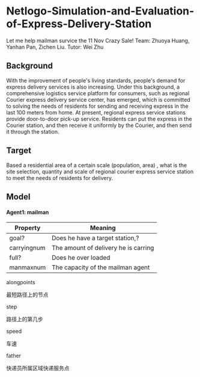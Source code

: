 # Netlogo-Simulation-and-Evaluation-of-Express-Delivery-Station
Let me help mailman survice the 11 Nov Crazy Sale!
Team: Zhuoya Huang, Yanhan Pan, Zichen Liu. Tutor: Wei Zhu

## Background
With the improvement of people's living standards, people's demand for express delivery services is also increasing. Under this background, a comprehensive logistics service platform for consumers, such as regional Courier express delivery service center, has emerged, which is committed to solving the needs of residents for sending and receiving express in the last 100 meters from home. At present, regional express service stations provide door-to-door pick-up service. Residents can put the express in the Courier station, and then receive it uniformly by the Courier, and then send it through the station.

## Target
Based a residential area of a certain scale (population, area) , what is the site selection, quantity and scale of regional courier express service station to meet the needs of residents for delivery.

## Model
#### Agent1: mailman
Property|Meaning
-|-
goal?|Does he have a target station,?
carryingnum | The amount of delivery he is carring
full? | Does he over loaded
manmaxnum | The capacity of the mailman agent
alongpoints


  
  
  最短路径上的节点


  
 
 
  
  step


  
  
  路径上的第几步


  
 
 
  
  speed


  
  
  车速


  
 
 
  
  father


  
  
  快递员所属区域快递服务点


  
 




